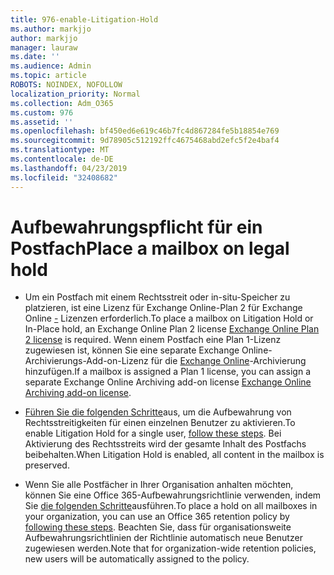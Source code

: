 ```yaml
---
title: 976-enable-Litigation-Hold
ms.author: markjjo
author: markjjo
manager: lauraw
ms.date: ''
ms.audience: Admin
ms.topic: article
ROBOTS: NOINDEX, NOFOLLOW
localization_priority: Normal
ms.collection: Adm_O365
ms.custom: 976
ms.assetid: ''
ms.openlocfilehash: bf450ed6e619c46b7fc4d867284fe5b18854e769
ms.sourcegitcommit: 9d78905c512192ffc4675468abd2efc5f2e4baf4
ms.translationtype: MT
ms.contentlocale: de-DE
ms.lasthandoff: 04/23/2019
ms.locfileid: "32408682"
---
```

# <a name="place-a-mailbox-on-legal-hold"></a><span data-ttu-id="7dc62-102">Aufbewahrungspflicht für ein Postfach</span><span class="sxs-lookup"><span data-stu-id="7dc62-102">Place a mailbox on legal hold</span></span>

- <span data-ttu-id="7dc62-103">Um ein Postfach mit einem Rechtsstreit oder in-situ-Speicher zu platzieren, ist eine Lizenz für Exchange Online-Plan 2 für Exchange Online [-](https://docs.microsoft.com/office365/servicedescriptions/office-365-platform-service-description/office-365-plan-options) Lizenzen erforderlich.</span><span class="sxs-lookup"><span data-stu-id="7dc62-103">To place a mailbox on Litigation Hold or In-Place hold, an Exchange Online Plan 2 license [Exchange Online Plan 2 license](https://docs.microsoft.com/office365/servicedescriptions/office-365-platform-service-description/office-365-plan-options) is required.</span></span> <span data-ttu-id="7dc62-104">Wenn einem Postfach eine Plan 1-Lizenz zugewiesen ist, können Sie eine separate Exchange Online-Archivierungs-Add-on-Lizenz für die [Exchange Online](https://docs.microsoft.com/office365/servicedescriptions/exchange-online-archiving-service-description)-Archivierung hinzufügen.</span><span class="sxs-lookup"><span data-stu-id="7dc62-104">If a mailbox is assigned a Plan 1 license, you can assign a separate Exchange Online Archiving add-on license [Exchange Online Archiving add-on license](https://docs.microsoft.com/office365/servicedescriptions/exchange-online-archiving-service-description).</span></span>

- <span data-ttu-id="7dc62-105">[Führen Sie die folgenden Schritte](https://docs.microsoft.com/office365/SecurityCompliance/place-a-mailbox-on-litigation-hold)aus, um die Aufbewahrung von Rechtsstreitigkeiten für einen einzelnen Benutzer zu aktivieren.</span><span class="sxs-lookup"><span data-stu-id="7dc62-105">To enable Litigation Hold for a single user, [follow these steps](https://docs.microsoft.com/office365/SecurityCompliance/place-a-mailbox-on-litigation-hold).</span></span> <span data-ttu-id="7dc62-106">Bei Aktivierung des Rechtsstreits wird der gesamte Inhalt des Postfachs beibehalten.</span><span class="sxs-lookup"><span data-stu-id="7dc62-106">When Litigation Hold is enabled, all content in the mailbox is preserved.</span></span>

- <span data-ttu-id="7dc62-107">Wenn Sie alle Postfächer in Ihrer Organisation anhalten möchten, können Sie eine Office 365-Aufbewahrungsrichtlinie verwenden, indem Sie [die folgenden Schritte](https://docs.microsoft.com/office365/securitycompliance/retention-policies#applying-a-retention-policy-to-an-entire-organization-or-specific-locations)ausführen.</span><span class="sxs-lookup"><span data-stu-id="7dc62-107">To place a hold on all mailboxes in your organization, you can use an Office 365 retention policy by  [following these steps](https://docs.microsoft.com/office365/securitycompliance/retention-policies#applying-a-retention-policy-to-an-entire-organization-or-specific-locations).</span></span> <span data-ttu-id="7dc62-108">Beachten Sie, dass für organisationsweite Aufbewahrungsrichtlinien der Richtlinie automatisch neue Benutzer zugewiesen werden.</span><span class="sxs-lookup"><span data-stu-id="7dc62-108">Note that for organization-wide retention policies, new users will be automatically assigned to the policy.</span></span>


